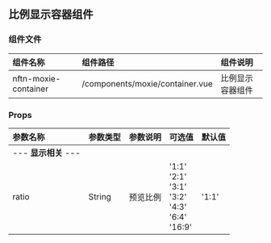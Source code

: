 ## 比例显示容器组件

### 组件文件

| 组件名称 | 组件路径 | 组件说明
| :--- | :--- | :--- |
| nftn-moxie-container | /components/moxie/container.vue | 比例显示容器组件 |

### Props
| 参数名称 | 参数类型 | 参数说明 | 可选值 | 默认值 |
| :--- | :--- | :--- | :--- | :--- |
| --- __显示相关__ --- |
| ratio | String | 预览比例 | '1:1'<br>'2:1'<br>'3:1'<br>'3:2'<br>'4:3'<br>'6:4'<br>'16:9' | '1:1' |
